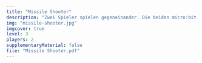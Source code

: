 ```yaml
---
title: "Missile Shooter"
description: "Zwei Spieler spielen gegeneinander. Die beiden micro:bit sind mit bluetoot miteinander verbunden. Jeder kann einen Lichtstrahl abfeuern und versuchen den anderen zu treffen. Gleichzeitig muss dem kommenden Lichtstrahl ausgewichen werden."
img: "missile-shooter.jpg"
imgcover: true
level: 3
players: 2
supplementaryMaterial: false
file: "Missile Shooter.pdf"
---
```



